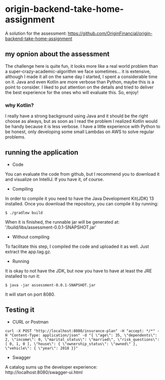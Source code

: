 # origin-backend-take-home-assignment
A solution for the assessment: https://github.com/OriginFinancial/origin-backend-take-home-assignment

## my opnion about the assessment
The challenge here is quite fun, it looks more like a real world problem than a super-crazy-academic-algorithm we face sometimes... it is extensive, although I made it all on the same day I started, I spent a considerable time on it.
Java and even Kotlin are more verbose than Python, maybe this is a point to consider. I liked to put attention on the details and tried to deliver the best experience for the ones who will evaluate this. So, enjoy!

### why Kotlin?
I really have a strong background using Java and it should be the right choose as always, but as soon as I read the problem I realized Kotlin would be handy because it is less verbose. I have a little experience with Python to be honest, only developing some small Lambdas on AWS to solve regular problems.

## running the application
- Code

You can evaluate the code from github, but I recommend you to download it and visualize on IntelliJ. If you have it, of course.

- Compiling

In order to compile it you need to have the Java Development Kit(JDK) 13 installed. Once you download the repository, you can compile it by running:
```
$ ./gradlew build
```

When it is finished, the runnable jar will be generated at: '/build/libs/assessment-0.0.1-SNAPSHOT.jar'

- Without compiling

To facilitate this step, I compiled the code and uploaded it as well. Just extract the app.tag.gz.

- Running

It is okay to not have the JDK, but now you have to have at least the JRE installed to run it:
```
$ java -jar assessment-0.0.1-SNAPSHOT.jar
```

It will start on port 8080.

## Testing it

- CURL or Postman
```
curl -X POST "http://localhost:8080/insurance-plan" -H "accept: */*" -H "Content-Type: application/json" -d "{ \"age\": 35, \"dependents\": 2, \"income\": 0, \"marital_status\": \"married\", \"risk_questions\": [ 0, 1, 0 ], \"house\": { \"ownership_status\": \"owned\" }, \"vehicle\": { \"year\": 2018 }}"
```

- Swagger

A catalog sums up the developer experience:  
http://localhost:8080/swagger-ui.html